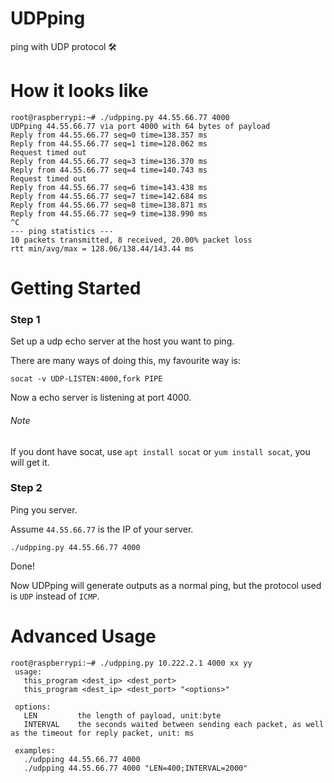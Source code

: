 # UDPping
ping with UDP protocol 🛠

# How it looks like
```
root@raspberrypi:~# ./udpping.py 44.55.66.77 4000
UDPping 44.55.66.77 via port 4000 with 64 bytes of payload
Reply from 44.55.66.77 seq=0 time=138.357 ms
Reply from 44.55.66.77 seq=1 time=128.062 ms
Request timed out
Reply from 44.55.66.77 seq=3 time=136.370 ms
Reply from 44.55.66.77 seq=4 time=140.743 ms
Request timed out
Reply from 44.55.66.77 seq=6 time=143.438 ms
Reply from 44.55.66.77 seq=7 time=142.684 ms
Reply from 44.55.66.77 seq=8 time=138.871 ms
Reply from 44.55.66.77 seq=9 time=138.990 ms
^C
--- ping statistics ---
10 packets transmitted, 8 received, 20.00% packet loss
rtt min/avg/max = 128.06/138.44/143.44 ms
```

# Getting Started

### Step 1

Set up a udp echo server at the host you want to ping. 

There are many ways of doing this, my favourite way is:

```
socat -v UDP-LISTEN:4000,fork PIPE
```

Now a echo server is listening at port 4000. 

###### Note
If you dont have socat, use `apt install socat` or `yum install socat`, you will get it.

### Step 2

Ping you server.

Assume `44.55.66.77` is the IP of your server.

```
./udpping.py 44.55.66.77 4000
```

Done!

Now UDPping will generate outputs as a normal ping, but the protocol used is `UDP` instead of `ICMP`.

# Advanced Usage
```
root@raspberrypi:~# ./udpping.py 10.222.2.1 4000 xx yy
 usage:
   this_program <dest_ip> <dest_port>
   this_program <dest_ip> <dest_port> "<options>"

 options:
   LEN         the length of payload, unit:byte
   INTERVAL    the seconds waited between sending each packet, as well as the timeout for reply packet, unit: ms

 examples:
   ./udpping 44.55.66.77 4000
   ./udpping 44.55.66.77 4000 "LEN=400;INTERVAL=2000"
   
```
